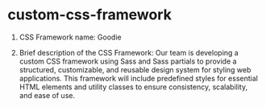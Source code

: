 # custom-css-framework
1. CSS Framework name: Goodie 

2. Brief description of the CSS Framework: 
Our team is developing a custom CSS framework using Sass and Sass partials to provide a structured, customizable, and reusable design system for styling web applications. This framework will include predefined styles for essential HTML elements and utility classes to ensure consistency, scalability, and ease of use.
